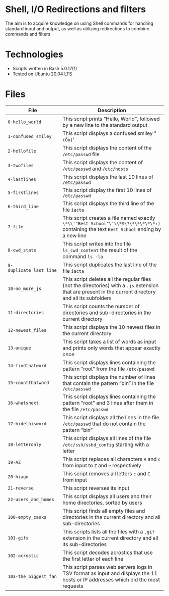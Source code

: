 # Shell, I/O Redirections and filters

The aim is to acquire knowledge on using Shell commands for handling standard input and output, as well as utilizing redirections to combine commands and filters


# Technologies
* Scripts written in Bash 5.0.17(1)
* Tested on Ubuntu 20.04 LTS

# Files

| File          | Description   | 
| ------------- |-------------|
| ```0-hello_world```|This script prints “Hello, World”, followed by a new line to the standard output |
| ```1-confused_smiley```|This script displays a confused smiley "```(Ôo)```' |
| ```2-hellofile``` |This script displays the content of the ```/etc/passwd``` file|
| ```3-twofiles``` |This script displays the content of ```/etc/passwd``` and ```/etc/hosts```|
| ```4-lastlines``` | This script displays the last 10 lines of ```/etc/passwd```|
| ```5-firstlines``` | This script display the first 10 lines of ```/etc/passwd``` | 
| ```6-third_line``` | This script displays the third line of the file ```iacta``` |
| ```7-file``` | This script creates a file named exactly ```\*\\'"Best School"\'\\*$\?\*\*\*\*\*:)``` containing the text ```Best School``` ending by a new line |
| ```8-cwd_state``` | This script writes into the file ```ls_cwd_content``` the result of the command ```ls -la``` |
| ```9-duplicate_last_line``` | This script duplicates the last line of the file ```iacta```|
| ```10-no_more_js``` | This script deletes all the regular files (not the directories) with a ```.js``` extension that are present in the current directory and all its subfolders |
| ```11-directories``` | This script counts the number of directories and sub-directories in the current directory |
| ```12-newest_files``` | This script displays the 10 newest files in the current directory |
| ```13-unique``` | This script takes a list of words as input and prints only words that appear exactly once |
| ```14-findthatword``` | This script displays lines containing the pattern “root” from the file ```/etc/passwd``` |
| ```15-countthatword``` | This script displays the number of lines that contain the pattern “bin” in the file ```/etc/passwd``` |
| ```16-whatsnext``` | This script displays lines containing the pattern “root” and 3 lines after them in the file ```/etc/passwd```|
| ```17-hidethisword``` | This script displays all the lines in the file ```/etc/passwd``` that do not contain the pattern “bin” |
| ```18-letteronly``` | This script displays all lines of the file ```/etc/ssh/sshd_config``` starting with a letter |
| ```19-AZ``` | This script replaces all characters ```A``` and ```c``` from input to ```Z``` and ```e``` respectively|
| ```20-hiago``` | This script removes all letters ```c``` and ```C``` from input |
| ```21-reverse``` | This script reverses its input |
| ```22-users_and_homes```| This script displays all users and their home directories, sorted by users |
| ```100-empty_casks```| This script finds all empty files and directories in the current directory and all sub-directories |
| ```101-gifs``` | This scripts lists all the files with a ```.gif``` extension in the current directory and all its sub-directories |
| ```102-acrostic``` | This script decodes acrostics that use the first letter of each line |
| ```103-the_biggest_fan``` | This script parses web servers logs in TSV format as input and displays the 11 hosts or IP addresses which did the most requests |

